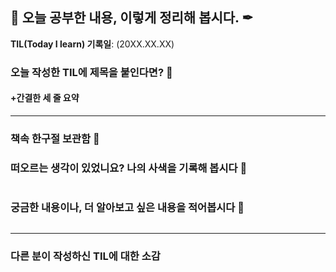 ## 📕 오늘 공부한 내용, 이렇게 정리해 봅시다. ✒

**TIL(Today I learn) 기록일**: (20XX.XX.XX)

### 오늘 작성한 TIL에 제목을 붙인다면? 📑

#### +간결한 세 줄 요약

---

### 책속 한구절 보관함 📖

### 떠오르는 생각이 있었니요? 나의 사색을 기록해 봅시다 💭
```
```

### 궁금한 내용이나, 더 알아보고 싶은 내용을 적어봅시다 🤔
```
```

---

### 다른 분이 작성하신 TIL에 대한 소감